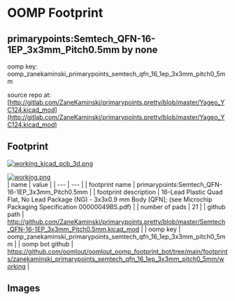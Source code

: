 # OOMP Footprint  
## primarypoints:Semtech_QFN-16-1EP_3x3mm_Pitch0.5mm  by none  
  
oomp key: oomp_zanekaminski_primarypoints_semtech_qfn_16_1ep_3x3mm_pitch0_5mm  
  
source repo at: [http://gitlab.com/ZaneKaminski/primarypoints.pretty/blob/master/Yageo_YC124.kicad_mod](http://gitlab.com/ZaneKaminski/primarypoints.pretty/blob/master/Yageo_YC124.kicad_mod)  
## Footprint  
  
[![working_kicad_pcb_3d.png](working_kicad_pcb_3d_600.png)](working_kicad_pcb_3d.png)  
  
[![working.png](working_600.png)](working.png)  
| name | value | 
| --- | --- | 
| footprint name | primarypoints:Semtech_QFN-16-1EP_3x3mm_Pitch0.5mm | 
| footprint description | 16-Lead Plastic Quad Flat, No Lead Package (NG) - 3x3x0.9 mm Body [QFN]; (see Microchip Packaging Specification 00000049BS.pdf) | 
| number of pads | 21 | 
| github path | http://github.com/ZaneKaminski/primarypoints.pretty/blob/master/Semtech_QFN-16-1EP_3x3mm_Pitch0.5mm.kicad_mod | 
| oomp key | oomp_zanekaminski_primarypoints_semtech_qfn_16_1ep_3x3mm_pitch0_5mm | 
| oomp bot github | https://github.com/oomlout/oomlout_oomp_footprint_bot/tree/main/footprints/zanekaminski_primarypoints_semtech_qfn_16_1ep_3x3mm_pitch0_5mm/working | 
## Images  
